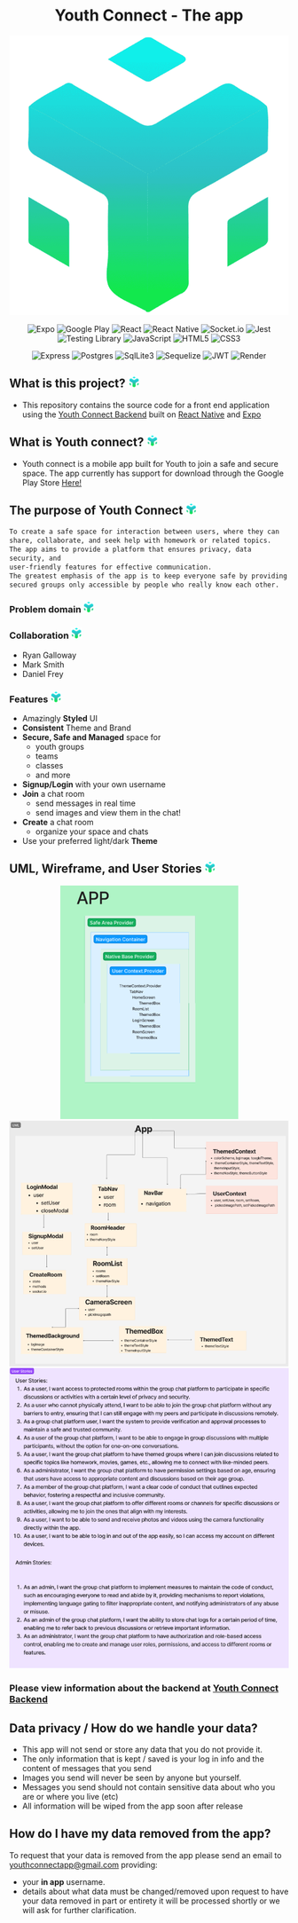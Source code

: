 <div align='center'>

# Youth Connect - The app

</div>

![Youth Connect Logo](./assets/adaptive-icon.png)

<div align='center'>

![Expo](https://img.shields.io/badge/expo-1C1E24?style=for-the-badge&logo=expo&logoColor=#D04A37) ![Google Play](https://img.shields.io/badge/Google_Play-414141?style=for-the-badge&logo=google-play&logoColor=white) ![React](https://img.shields.io/badge/react-%2320232a.svg?style=for-the-badge&logo=react&logoColor=%2361DAFB) ![React Native](https://img.shields.io/badge/react_native-%2320232a.svg?style=for-the-badge&logo=react&logoColor=%2361DAFB) ![Socket.io](https://img.shields.io/badge/Socket.io-black?style=for-the-badge&logo=socket.io&badgeColor=010101)
![Jest](https://img.shields.io/badge/Jest-323330?style=for-the-badge&logo=Jest&logoColor=white) ![Testing Library](https://img.shields.io/badge/testing%20library-323330?style=for-the-badge&logo=testing-library&logoColor=red) ![JavaScript](https://img.shields.io/badge/javascript-%23323330.svg?style=for-the-badge&logo=javascript&logoColor=%010101) ![HTML5](https://img.shields.io/badge/HTML5-E34F26?style=for-the-badge&logo=html5&logoColor=white) ![CSS3](https://img.shields.io/badge/CSS3-1572B6?style=for-the-badge&logo=css3&logoColor=white)

</div>
<div align='center'>

![Express](https://img.shields.io/badge/Express.js-404D59?style=for-the-badge) ![Postgres](https://img.shields.io/badge/PostgreSQL-316192?style=for-the-badge&logo=postgresql&logoColor=white) ![SqlLite3](https://img.shields.io/badge/SQLite-07405E?style=for-the-badge&logo=sqlite&logoColor=white) ![Sequelize](https://img.shields.io/badge/sequelize-323330?style=for-the-badge&logo=sequelize&logoColor=blue) ![JWT](https://img.shields.io/badge/json%20web%20tokens-323330?style=for-the-badge&logo=json-web-tokens&logoColor=pink) ![Render](https://img.shields.io/badge/render-0A0A0A?style=for-the-badge&logo=render&logoColor=white)

</div>

## What is this project? <img src='https://github.com/YouthConnect/youth-connect-frontend/blob/readme/assets/adaptive-icon%20copy.png?raw=true' width='20px'>

- This repository contains the source code for a front end application using the [Youth Connect Backend](https://github.com/YouthConnect/youth-connect-backend) built on [React Native](https://reactnative.dev/) and [Expo](https://docs.expo.dev)

## What is Youth connect? <img src='https://github.com/YouthConnect/youth-connect-frontend/blob/readme/assets/adaptive-icon%20copy.png?raw=true' width='20px'>

- Youth connect is a mobile app built for Youth to join a safe and secure space. The app currently has support for download through the Google Play Store [Here!](https://google.com)

## The purpose of Youth Connect <img src='https://github.com/YouthConnect/youth-connect-frontend/blob/readme/assets/adaptive-icon%20copy.png?raw=true' width='20px'>

    To create a safe space for interaction between users, where they can
    share, collaborate, and seek help with homework or related topics.
    The app aims to provide a platform that ensures privacy, data security, and
    user-friendly features for effective communication.
    The greatest emphasis of the app is to keep everyone safe by providing
    secured groups only accessible by people who really know each other.

### Problem domain <img src='https://github.com/YouthConnect/youth-connect-frontend/blob/readme/assets/adaptive-icon%20copy.png?raw=true' width='20px'>

### Collaboration <img src='https://github.com/YouthConnect/youth-connect-frontend/blob/readme/assets/adaptive-icon%20copy.png?raw=true' width='20px'>

- Ryan Galloway
- Mark Smith
- Daniel Frey

### Features <img src='https://github.com/YouthConnect/youth-connect-frontend/blob/readme/assets/adaptive-icon%20copy.png?raw=true' width='20px'>

- Amazingly **Styled** UI
- **Consistent** Theme and Brand
- **Secure, Safe and Managed** space for
  - youth groups
  - teams
  - classes
  - and more
- **Signup/Login** with your own username
- **Join** a chat room
  - send messages in real time
  - send images and view them in the chat!
- **Create** a chat room
  - organize your space and chats
- Use your preferred light/dark **Theme**

## UML, Wireframe, and User Stories <img src='https://github.com/YouthConnect/youth-connect-frontend/blob/readme/assets/adaptive-icon%20copy.png?raw=true' width='20px'>

<div align="center">

![Wireframe](./assets/wireframe.png) ![UML](./assets/UML.png)
![User Stories](./assets/userStories.png)

</div>

### Please view information about the backend at [Youth Connect Backend](https://github.com/youthconnect/youth-connect-backend)

## Data privacy / How do we handle your data?

- This app will not send or store any data that you do not provide it.
- The only information that is kept / saved is your log in info and the content of messages that you send
- Images you send will never be seen by anyone but yourself.
- Messages you send should not contain sensitive data about who you are or where you live (etc)
- All information will be wiped from the app soon after release

## How do I have my data removed from the app?

To request that your data is removed from the app please send an email to youthconnectapp@gmail.com providing:

- your **in app** username.
- details about what data must be changed/removed
  upon request to have your data removed in part or entirety it will be processed shortly or we will ask for further clarification.
